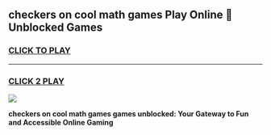 
## checkers on cool math games Play Online 👋 Unblocked Games
<h3>
<a href="https://news.freeplayer.one?title=checkers_on_cool_math_games&ref=17CMG">CLICK TO PLAY</a></h3>
<hr>

<h3>
<a href="https://news.freeplayer.one?title=checkers_on_cool_math_games&ref=17CMG">CLICK 2 PLAY</a>
  
</h3>

<a href="https://news.freeplayer.one?title=checkers_on_cool_math_games&ref=17CMG/"><img src="https://clearcache.store/games.png"></a>


**checkers on cool math games games unblocked: Your Gateway to Fun and Accessible Online Gaming**
